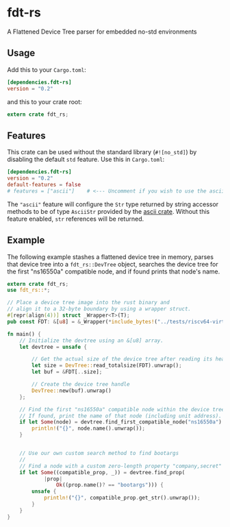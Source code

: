 # fdt-rs

A Flattened Device Tree parser for embedded no-std environments

## Usage

Add this to your `Cargo.toml`:

```toml
[dependencies.fdt-rs]
version = "0.2"
```

and this to your crate root:

```rust
extern crate fdt_rs;
```

## Features

This crate can be used without the standard library (`#![no_std]`) by disabling
the default `std` feature. Use this in `Cargo.toml`:

```toml
[dependencies.fdt-rs]
version = "0.2"
default-features = false
# features = ["ascii"]    # <--- Uncomment if you wish to use the ascii crate for str's
```

The `"ascii"` feature will configure the `Str` type returned by string accessor
methods to be of type `AsciiStr` provided by the [ascii crate](https://docs.rs/ascii/1.0.0/ascii/).
Without this feature enabled, `str` references will be returned.

## Example

The following example stashes a flattened device tree in memory, parses that
device tree into a `fdt_rs::DevTree` object, searches the device tree for the
first "ns16550a" compatible node, and if found prints that node's name.

```rust
extern crate fdt_rs;
use fdt_rs::*;

// Place a device tree image into the rust binary and
// align it to a 32-byte boundary by using a wrapper struct.
#[repr(align(4))] struct _Wrapper<T>(T);
pub const FDT: &[u8] = &_Wrapper(*include_bytes!("../tests/riscv64-virt.dtb")).0;

fn main() {
    // Initialize the devtree using an &[u8] array.
    let devtree = unsafe {

        // Get the actual size of the device tree after reading its header.
        let size = DevTree::read_totalsize(FDT).unwrap();
        let buf = &FDT[..size];

        // Create the device tree handle
        DevTree::new(buf).unwrap()
    };

    // Find the first "ns16550a" compatible node within the device tree.
    // If found, print the name of that node (including unit address).
    if let Some(node) = devtree.find_first_compatible_node("ns16550a") {
        println!("{}", node.name().unwrap());
    }


    // Use our own custom search method to find bootargs
    //
    // Find a node with a custom zero-length property "company,secret"
    if let Some((compatible_prop, _)) = devtree.find_prop(
            |prop|
                Ok((prop.name()? == "bootargs"))) {
        unsafe {
            println!("{}", compatible_prop.get_str().unwrap());
        }
    }
}

```
